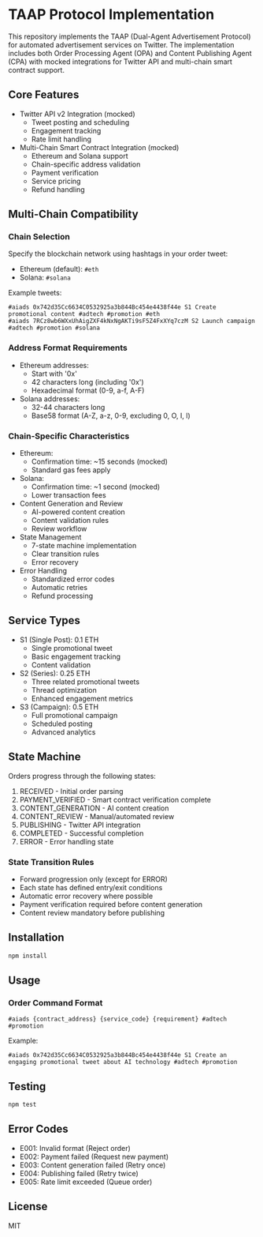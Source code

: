 # TAAP Protocol Implementation

This repository implements the TAAP (Dual-Agent Advertisement Protocol) for automated advertisement services on Twitter. The implementation includes both Order Processing Agent (OPA) and Content Publishing Agent (CPA) with mocked integrations for Twitter API and multi-chain smart contract support.

## Core Features

- Twitter API v2 Integration (mocked)
  - Tweet posting and scheduling
  - Engagement tracking
  - Rate limit handling
- Multi-Chain Smart Contract Integration (mocked)
  - Ethereum and Solana support
  - Chain-specific address validation
  - Payment verification
  - Service pricing
  - Refund handling

## Multi-Chain Compatibility

### Chain Selection
Specify the blockchain network using hashtags in your order tweet:
- Ethereum (default): `#eth`
- Solana: `#solana`

Example tweets:
```
#aiads 0x742d35Cc6634C0532925a3b844Bc454e4438f44e S1 Create promotional content #adtech #promotion #eth
#aiads 7RCz8wb6WXxUhAigZXF4kNxNgAKTi9sF5Z4FxXYq7czM S2 Launch campaign #adtech #promotion #solana
```

### Address Format Requirements
- Ethereum addresses:
  - Start with '0x'
  - 42 characters long (including '0x')
  - Hexadecimal format (0-9, a-f, A-F)
- Solana addresses:
  - 32-44 characters long
  - Base58 format (A-Z, a-z, 0-9, excluding 0, O, I, l)

### Chain-Specific Characteristics
- Ethereum:
  - Confirmation time: ~15 seconds (mocked)
  - Standard gas fees apply
- Solana:
  - Confirmation time: ~1 second (mocked)
  - Lower transaction fees
- Content Generation and Review
  - AI-powered content creation
  - Content validation rules
  - Review workflow
- State Management
  - 7-state machine implementation
  - Clear transition rules
  - Error recovery
- Error Handling
  - Standardized error codes
  - Automatic retries
  - Refund processing

## Service Types

- S1 (Single Post): 0.1 ETH
  - Single promotional tweet
  - Basic engagement tracking
  - Content validation
- S2 (Series): 0.25 ETH
  - Three related promotional tweets
  - Thread optimization
  - Enhanced engagement metrics
- S3 (Campaign): 0.5 ETH
  - Full promotional campaign
  - Scheduled posting
  - Advanced analytics

## State Machine

Orders progress through the following states:
1. RECEIVED - Initial order parsing
2. PAYMENT_VERIFIED - Smart contract verification complete
3. CONTENT_GENERATION - AI content creation
4. CONTENT_REVIEW - Manual/automated review
5. PUBLISHING - Twitter API integration
6. COMPLETED - Successful completion
7. ERROR - Error handling state

### State Transition Rules
- Forward progression only (except for ERROR)
- Each state has defined entry/exit conditions
- Automatic error recovery where possible
- Payment verification required before content generation
- Content review mandatory before publishing

## Installation

```bash
npm install
```

## Usage

### Order Command Format
```
#aiads {contract_address} {service_code} {requirement} #adtech #promotion
```

Example:
```
#aiads 0x742d35Cc6634C0532925a3b844Bc454e4438f44e S1 Create an engaging promotional tweet about AI technology #adtech #promotion
```

## Testing

```bash
npm test
```

## Error Codes

- E001: Invalid format (Reject order)
- E002: Payment failed (Request new payment)
- E003: Content generation failed (Retry once)
- E004: Publishing failed (Retry twice)
- E005: Rate limit exceeded (Queue order)

## License

MIT
